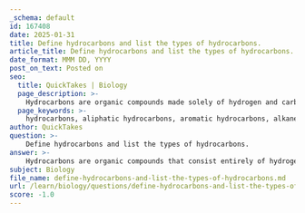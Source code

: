 ```yaml
---
_schema: default
id: 167408
date: 2025-01-31
title: Define hydrocarbons and list the types of hydrocarbons.
article_title: Define hydrocarbons and list the types of hydrocarbons.
date_format: MMM DD, YYYY
post_on_text: Posted on
seo:
  title: QuickTakes | Biology
  page_description: >-
    Hydrocarbons are organic compounds made solely of hydrogen and carbon, classified into aliphatic (alkanes, alkenes, alkynes) and aromatic hydrocarbons, crucial for energy and various industrial applications.
  page_keywords: >-
    hydrocarbons, aliphatic hydrocarbons, aromatic hydrocarbons, alkanes, alkenes, alkynes, organic compounds, energy sources, fossil fuels, chemical industry, structure, combustibility, biological applications, industrial applications
author: QuickTakes
question: >-
    Define hydrocarbons and list the types of hydrocarbons.
answer: >-
    Hydrocarbons are organic compounds that consist entirely of hydrogen and carbon atoms. They are fundamental to organic chemistry and serve as a primary source of energy, particularly in the form of fossil fuels. Hydrocarbons can be classified into two main categories based on their structure: aliphatic hydrocarbons and aromatic hydrocarbons.\n\n### Types of Hydrocarbons\n\n1. **Aliphatic Hydrocarbons**: These hydrocarbons can be further divided into three subcategories:\n   - **Alkanes**: Saturated hydrocarbons that contain only single bonds between carbon atoms. They follow the general formula $C_nH_{2n+2}$. An example is methane (CH₄).\n   - **Alkenes**: Unsaturated hydrocarbons that contain at least one double bond between carbon atoms. They follow the general formula $C_nH_{2n}$. An example is ethylene (C₂H₄).\n   - **Alkynes**: Unsaturated hydrocarbons that contain at least one triple bond between carbon atoms. They follow the general formula $C_nH_{2n-2}$. An example is acetylene (C₂H₂).\n\n2. **Aromatic Hydrocarbons**: These hydrocarbons contain one or more aromatic rings, which are cyclic structures with alternating double bonds that follow Huckel's rule. An example is benzene (C₆H₆).\n\n### Significance of Hydrocarbons\nHydrocarbons are not only crucial as fuels but also serve as raw materials in the chemical industry for the production of various chemicals, plastics, and other materials. Their combustibility makes them a primary energy source, while their structural diversity allows for a wide range of applications in biological and industrial contexts.\n\nIn summary, hydrocarbons are essential organic compounds classified into aliphatic (alkanes, alkenes, alkynes) and aromatic hydrocarbons, each with distinct properties and uses.
subject: Biology
file_name: define-hydrocarbons-and-list-the-types-of-hydrocarbons.md
url: /learn/biology/questions/define-hydrocarbons-and-list-the-types-of-hydrocarbons
score: -1.0
---
```


&nbsp;